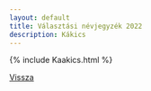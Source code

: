 ```yaml
---
layout: default
title: Választási névjegyzék 2022
description: Kákics
---
```


{% include Kaakics.html %}

[Vissza](./)